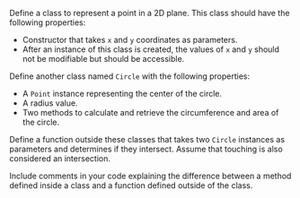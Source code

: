 <!DOCTYPE html>
<html lang="en">
<p>Define a class to represent a point in a 2D plane. This class should have the following properties:</p>
<ul>
    <li>Constructor that takes <code>x</code> and <code>y</code> coordinates as parameters.</li>
    <li>After an instance of this class is created, the values of <code>x</code> and <code>y</code> should not be modifiable but should be accessible.</li>
</ul>

<p>Define another class named <code>Circle</code> with the following properties:</p>
<ul>
    <li>A <code>Point</code> instance representing the center of the circle.</li>
    <li>A radius value.</li>
    <li>Two methods to calculate and retrieve the circumference and area of the circle.</li>
</ul>

<p>Define a function outside these classes that takes two <code>Circle</code> instances as parameters and determines if they intersect. Assume that touching is also considered an intersection.</p>

<p>Include comments in your code explaining the difference between a method defined inside a class and a function defined outside of the class.</p>
</html>

